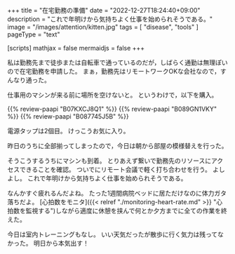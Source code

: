 +++
title = "在宅勤務の準備"
date =  "2022-12-27T18:24:40+09:00"
description = "これで年明けから気持ちよく仕事を始められそうである。"
image = "/images/attention/kitten.jpg"
tags = [ "disease", "tools" ]
pageType = "text"

[scripts]
  mathjax = false
  mermaidjs = false
+++

私は勤務先まで徒歩または自転車で通っているのだが，しばらく通勤は無理ぽいので在宅勤務を申請した。
まぁ，勤務先はリモートワークOKな会社なので，すんなり通った。

仕事用のマシンが来る前に場所を空けないと。
というわけで，以下を購入。

{{% review-paapi "B07KXCJ8Q1" %}} <!-- デスクサイドラック -->
{{% review-paapi "B089GN1VKY" %}} <!-- BUFFALO 8ポート スイッチングハブ -->
{{% review-paapi "B087745J5B" %}} <!-- 電源タップ -->

電源タップは2個目。
けっこうお気に入り。

昨日のうちに全部揃ってしまったので，今日は朝から部屋の模様替えを行った。

そうこうするうちにマシンも到着。
とりあえず繋いで勤務先のリソースにアクセスできることを確認。
ついでにリモート会議で軽く打ち合わせを行う。
よしよし。
これで年明けから気持ちよく仕事を始められそうである。

なんかすぐ疲れるんだよね。
たった1週間病院ベッドに居ただけなのに体力ガタ落ちだよ。
[心拍数をモニタ]({{< relref "./monitoring-heart-rate.md" >}} "心拍数を監視する")しながら適度に休憩を挟んで何とか夕方までに全ての作業を終えた。

今日は室内トレーニングもなし。
いい天気だったが散歩に行く気力は残ってなかった。
明日から本気出す！
